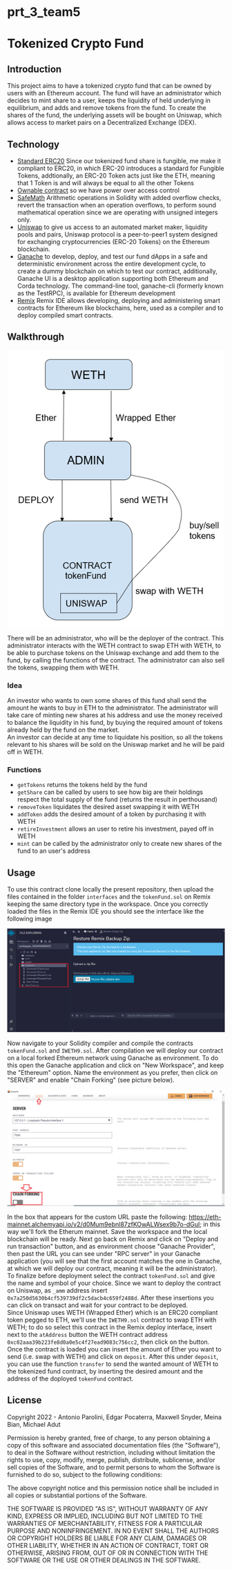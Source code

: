 # prt_3_team5

# Tokenized Crypto Fund

## Introduction

This project aims to have a tokenized crypto fund that can be owned by users with an Ethereum account. The fund will have an administrator which decides to mint share to a user, keeps the liquidity of held underlying in equilibrium, and adds and remove tokens from the fund. To create the shares of the fund, the underlying assets will be bought on Uniswap, which allows access to market pairs on a Decentralized Exchange (DEX).

## Technology

- [Standard ERC20](https://docs.openzeppelin.com/contracts/4.x/erc20) Since our tokenized fund share is fungible, me make it compliant to ERC20, in which ERC-20
                   introduces a standard for Fungible Tokens, addtionally, an ERC-20 Token acts just like the ETH, meaning that 1 Token is and will always be equal to
                   all the other Tokens
- [Ownable contract](https://docs.openzeppelin.com/contracts/2.x/access-control) so we have power over access control
- [SafeMath](https://docs.openzeppelin.com/contracts/2.x/api/math) Arithmetic operations in Solidity with added overflow checks, revert the transaction when an                    operation overflows, to perform sound mathematical operation since we are operating with unsigned integers only.
- [Uniswap](https://docs.uniswap.org/) to give us access to an automated market maker, liquidity pools and pairs, Uniswap protocol is a peer-to-peer1 system designed
            for exchanging cryptocurrencies (ERC-20 Tokens) on the Ethereum blockchain. 
- [Ganache](https://trufflesuite.com/ganache/) to develop, deploy, and test our fund dApps in a safe and deterministic environment across the entire development 
            cycle, to create a dummy blockchain on which to test our contract, additionally, Ganache UI is a desktop application supporting both Ethereum and Corda 
            technology. The command-line tool, ganache-cli (formerly known as the TestRPC), is available for Ethereum development
- [Remix](https://remix.ethereum.org/) Remix IDE allows developing, deploying and administering smart contracts for Ethereum like blockchains, here, used as a
          compiler and to deploy compiled smart contracts. 

## Walkthrough
<p align="center">
  <img 
    src="./images/0.architecture.PNG"
  >
</p>

There will be an administrator, who will be the deployer of the contract. This administrator interacts with the WETH contract to swap ETH with WETH, to be able to purchase tokens on the Uniswap exchange and add them to the fund, by calling the functions of the contract. The administrator can also sell the tokens, swapping them with WETH.  

### Idea

An investor who wants to own some shares of this fund shall send the amount he wants to buy in ETH to the administrator. The administrator will take care of minting new shares at his address and use the money received to balance the liquidity in his fund, by buying the required amount of tokens already held by the fund on the market.  
An investor can decide at any time to liquidate his position, so all the tokens relevant to his shares will be sold on the Uniswap market and he will be paid off in WETH.

### Functions

- `getTokens` returns the tokens held by the fund
- `getShare` can be called by users to see how big are their holdings respect the total supply of the fund (returns the result in perthousand)
- `removeToken` liquidates the desired asset swapping it with WETH
- `addToken` adds the desired amount of a token by purchasing it with WETH
- `retireInvestment` allows an user to retire his investment, payed off in WETH
- `mint` can be called by the administrator only to create new shares of the fund to an user's address

## Usage

To use this contract clone locally the present repository, then upload the files contained in the folder `interfaces` and the `tokenFund.sol` on Remix keeping the same directory type in the workspace.
Once you correctly loaded the files in the Remix IDE you should see the interface like the following image

![intial_setup](./images/1.setup.png)

Now navigate to your Solidity compiler and compile the contracts `tokenFund.sol` and `IWETH9.sol`. After compilation we will deploy our contract on a local forked Ethereum network using Ganache as environment. To do this open the Ganache application and click on "New Workspace", and keep the "Ethereum" option. 
Name the environment as you prefer, then click on "SERVER" and enable "Chain Forking" (see picture below).

![ganache1](./images/2.ganache.png)

In the box that appears for the custom URL paste the following: https://eth-mainnet.alchemyapi.io/v2/d0Mum9ebnl87zfKOwALWsex9b7o-dGuI; in this way we'll fork the Etherum mainnet. Save the workspace and the local blockchain will be ready.
Next go back on Remix and click on "Deploy and run transaction" button, and as environment choose "Ganache Provider", then past the URL you can see under "RPC server" in your Ganache application (you will see that the first account matches the one in Ganache, at which we will deploy our contract, meaning it will be the administrator).
To finalize before deployment select the contract `tokenFund.sol` and give the name and symbol of your choice. Since we want to deploy the contract on Uniswap, as `_amm` address insert `0x7a250d5630b4cf539739df2c5dacb4c659f2488d`. After these insertions you can click on transact and wait for your contract to be deployed.  
Since Uniswap uses WETH (Wrapped Ether) which is an ERC20 compliant token pegged to ETH, we'll use the `IWETH9.sol` contract to swap ETH with WETH; to do so select this contract in the Remix deploy interface, insert next to the `atAddress` button the WETH contract address `0xc02aaa39b223fe8d0a0e5c4f27ead9083c756cc2`, then click on the button. Once the contract is loaded you can insert the amount of Ether you want to send (i.e. swap with WETH) and click on `deposit`. After this under `deposit`, you can use the function `transfer` to send the wanted amount of WETH to the tokenized fund contract, by inserting the desired amount and the address of the doployed `tokenFund` contract.


## License

Copyright 2022 - Antonio Parolini, Edgar Pocaterra, Maxwell Snyder, Meina Bian, Michael Adut

Permission is hereby granted, free of charge, to any person obtaining a copy of this software and associated documentation files (the "Software"), to deal in the Software without restriction, including without limitation the rights to use, copy, modify, merge, publish, distribute, sublicense, and/or sell copies of the Software, and to permit persons to whom the Software is furnished to do so, subject to the following conditions:

The above copyright notice and this permission notice shall be included in all copies or substantial portions of the Software.

THE SOFTWARE IS PROVIDED "AS IS", WITHOUT WARRANTY OF ANY KIND, EXPRESS OR IMPLIED, INCLUDING BUT NOT LIMITED TO THE WARRANTIES OF MERCHANTABILITY, FITNESS FOR A PARTICULAR PURPOSE AND NONINFRINGEMENT. IN NO EVENT SHALL THE AUTHORS OR COPYRIGHT HOLDERS BE LIABLE FOR ANY CLAIM, DAMAGES OR OTHER LIABILITY, WHETHER IN AN ACTION OF CONTRACT, TORT OR OTHERWISE, ARISING FROM, OUT OF OR IN CONNECTION WITH THE SOFTWARE OR THE USE OR OTHER DEALINGS IN THE SOFTWARE.
